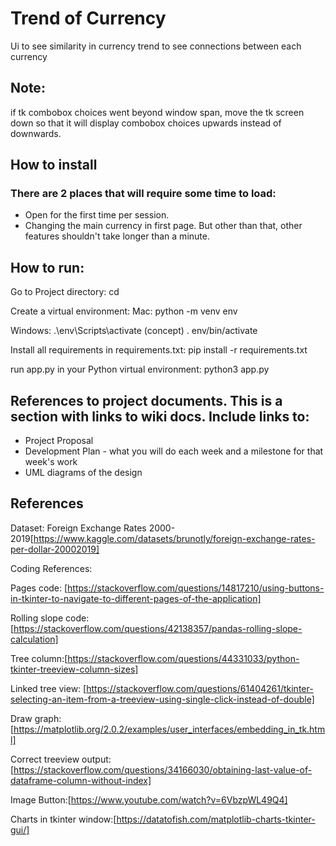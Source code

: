 # Trend of Currency

Ui to see similarity in currency trend to see connections between each currency

## Note:
if tk combobox choices went beyond window span, 
move the tk screen down so that it will display combobox choices upwards instead of downwards.

## How to install


### There are 2 places that will require some time to load:
* Open for the first time per session.
* Changing the main currency in first page.
But other than that, other features shouldn't take longer than a minute.

## How to run:
Go to Project directory:
cd <cloned project directory>

Create a virtual environment:
Mac:
python -m venv env

Windows:
.\env\Scripts\activate (concept)
. env/bin/activate

Install all requirements in requirements.txt:
pip install -r requirements.txt

run app.py in your Python virtual environment:
python3 app.py

## References to project documents.  This is a section with links to wiki docs. Include links to:
* Project Proposal
* Development Plan - what you will do each week and a milestone for that week's work
* UML diagrams of the design

## References

Dataset: Foreign Exchange Rates 2000-2019[https://www.kaggle.com/datasets/brunotly/foreign-exchange-rates-per-dollar-20002019]


Coding References:

Pages code: [https://stackoverflow.com/questions/14817210/using-buttons-in-tkinter-to-navigate-to-different-pages-of-the-application]

Rolling slope code: [https://stackoverflow.com/questions/42138357/pandas-rolling-slope-calculation]

Tree column:[https://stackoverflow.com/questions/44331033/python-tkinter-treeview-column-sizes]

Linked tree view: [https://stackoverflow.com/questions/61404261/tkinter-selecting-an-item-from-a-treeview-using-single-click-instead-of-double]

Draw graph: [https://matplotlib.org/2.0.2/examples/user_interfaces/embedding_in_tk.html]

Correct treeview output:[https://stackoverflow.com/questions/34166030/obtaining-last-value-of-dataframe-column-without-index]

Image Button:[https://www.youtube.com/watch?v=6VbzpWL49Q4]

Charts in tkinter window:[https://datatofish.com/matplotlib-charts-tkinter-gui/]
